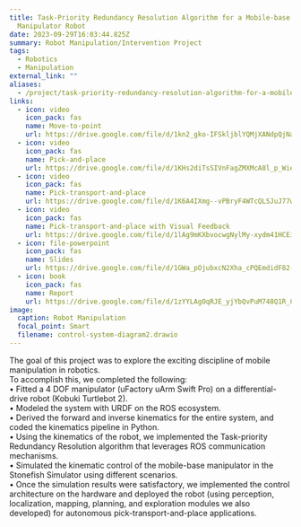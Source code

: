 ```yaml
---
title: Task-Priority Redundancy Resolution Algorithm for a Mobile-base
  Manipulator Robot
date: 2023-09-29T16:03:44.825Z
summary: R﻿obot Manipulation/Intervention Project
tags:
  - Robotics
  - Manipulation
external_link: ""
aliases:
  - /project/task-priority-redundancy-resolution-algorithm-for-a-mobile-base-manipulator-robot
links:
  - icon: video
    icon_pack: fas
    name: Move-to-point
    url: https://drive.google.com/file/d/1kn2_gko-IFSkljblYQMjXANdpQjNa0rN/view?usp=sharing
  - icon: video
    icon_pack: fas
    name: Pick-and-place
    url: https://drive.google.com/file/d/1KHs2diTsSIVnFagZMXMcA8l_p_WiexcS/view?usp=sharing
  - icon: video
    icon_pack: fas
    name: Pick-transport-and-place
    url: https://drive.google.com/file/d/1K6A4IXmg--vPBryF4WTcQLSJuJ77wXlQ/view?usp=sharing
  - icon: video
    icon_pack: fas
    name: Pick-transport-and-place with Visual Feedback
    url: https://drive.google.com/file/d/1lAg9mKXbvocwgNylMy-xydm41HCEizhB/view?usp=sharing
  - icon: file-powerpoint
    icon_pack: fas
    name: Slides
    url: https://drive.google.com/file/d/1GWa_pOjubxcN2Xha_cPQEmdidF82-esj/view?usp=sharing
  - icon: book
    icon_pack: fas
    name: Report
    url: https://drive.google.com/file/d/1zYYLAgOqRJE_yjYbQvPuM748Q1R_CwFf/view?usp=sharing
image:
  caption: Robot Manipulation
  focal_point: Smart
  filename: control-system-diagram2.drawio
---
```

The goal of this project was to explore the exciting discipline of mobile manipulation in robotics.\
To accomplish this, we completed the following:\
• Fitted a 4 DOF manipulator (uFactory uArm Swift Pro) on a differential-drive robot (Kobuki Turtlebot 2).\
• Modeled the system with URDF on the ROS ecosystem.\
• Derived the forward and inverse kinematics for the entire system, and coded the kinematics pipeline in Python.\
• Using the kinematics of the robot, we implemented the Task-priority Redundancy Resolution algorithm that leverages ROS communication mechanisms.\
• Simulated the kinematic control of the mobile-base manipulator in the Stonefish Simulator using different scenarios.\
• Once the simulation results were satisfactory, we implemented the control architecture on the hardware and deployed the robot (using perception, localization, mapping, planning, and exploration modules we also developed) for autonomous pick-transport-and-place applications.
